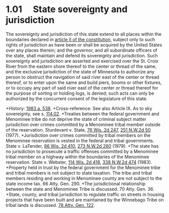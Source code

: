 1.01  State sovereignty and jurisdiction
========================================

The sovereignty and jurisdiction of this state extend to all places within the boundaries declared in [article II of the constitution](http://docs.legis.wisconsin.gov/document/wisconsinconstitution/II), subject only to such rights of jurisdiction as have been or shall be acquired by the United States over any places therein; and the governor, and all subordinate officers of the state, shall maintain and defend its sovereignty and jurisdiction. Such sovereignty and jurisdiction are asserted and exercised over the St. Croix River from the eastern shore thereof to the center or thread of the same, and the exclusive jurisdiction of the state of Minnesota to authorize any person to obstruct the navigation of said river east of the center or thread thereof, or to enter upon the same and build piers, booms or other fixtures, or to occupy any part of said river east of the center or thread thereof for the purpose of sorting or holding logs, is denied; such acts can only be authorized by the concurrent consent of the legislature of this state.

+History: [1983 a. 538](http://docs.legis.wisconsin.gov/document/acts/1983/538).
+Cross-reference: See also Article IX. As to sky sovereignty, see s. [114.02](http://docs.legis.wisconsin.gov/document/statutes/114.02).
+Treaties between the federal government and Menominee tribe do not deprive the state of criminal subject matter jurisdiction over crimes committed by a Menominee tribal member outside of the reservation. Sturdevant v. State, [76 Wis. 2d 247](http://docs.legis.wisconsin.gov/document/courts/76%20Wis.%202d%20247), [251 N.W.2d 50](http://docs.legis.wisconsin.gov/document/courts/251%20N.W.2d%2050) (1977).
+Jurisdiction over crimes committed by tribal members on the Menominee reservation is vested in the federal and tribal governments. State v. LaTender, [86 Wis. 2d 410](http://docs.legis.wisconsin.gov/document/courts/86%20Wis.%202d%20410), [273 N.W.2d 260](http://docs.legis.wisconsin.gov/document/courts/273%20N.W.2d%20260) (1979).
+The state has no jurisdiction to prosecute a traffic offenses committed by a Menominee tribal member on a highway within the boundaries of the Menominee reservation. State v. Webster, [114 Wis. 2d 418](http://docs.legis.wisconsin.gov/document/courts/114%20Wis.%202d%20418), [338 N.W.2d 474](http://docs.legis.wisconsin.gov/document/courts/338%20N.W.2d%20474) (1983).
+Property held in trust by the federal government for the Menominee tribe and tribal members is not subject to state taxation. The tribe and tribal members residing and working in Menominee county are not subject to the state income tax. 66 Atty. Gen. 290.
+The jurisdictional relationship between the state and Menominee Tribe is discussed. 70 Atty. Gen. 36.
+State, county, and tribal jurisdiction to regulate traffic on streets in housing projects that have been built and are maintained by the Winnebago Tribe on tribal lands is discussed. [78 Atty. Gen. 122](http://docs.legis.wisconsin.gov/document/oag/vol78-122).
